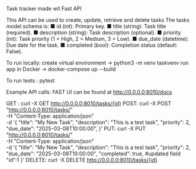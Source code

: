 Task tracker made wit Fast API

This API can be used to create, update, retrieve and delete tasks
The tasks model schema is:
    ■ id (int): Primary key.
    ■ title (string): Task title (required).
    ■ description (string): Task description (optional).
    ■ priority (int): Task priority (1 = High, 2 = Medium, 3 = Low).
    ■ due_date (datetime): Due date for the task.
    ■ completed (bool): Completion status (default: False).

To run locally:
create virtual environment -> python3 -m venv taskvenv
run app in Docker -> docker-compose up --build

To run tests : 
pytest


Example API calls:
FAST UI can be found at http://0.0.0.0:8010/docs

GET : curl -X GET http://0.0.0.0:8010/tasks/{id}
POST: curl -X POST "http://0.0.0.0:8010/tasks/" \
     -H "Content-Type: application/json" \
     -d '{
           "title": "My New Task",
           "description": "This is a test task",
           "priority": 2,
           "due_date": "2025-03-08T10:00:00",
         }'
PUT: curl -X PUT "http://0.0.0.0:8010/tasks/" \
     -H "Content-Type: application/json" \
     -d '{
           "title": "My New Task",
           "description": "This is a test task",
           "priority": 2,
           "due_date": "2025-03-08T10:00:00",
           "completed": true, #updated field
           "id":1
         }'
DELETE: curl -X DELETE http://0.0.0.0:8010/tasks/{id}
